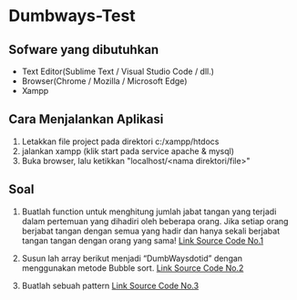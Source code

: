 # Dumbways-Test

## Sofware yang dibutuhkan

- Text Editor(Sublime Text / Visual Studio Code / dll.)
- Browser(Chrome / Mozilla / Microsoft Edge)
- Xampp

## Cara Menjalankan Aplikasi

1. Letakkan file project pada direktori c:/xampp/htdocs
2. jalankan xampp (klik start pada service apache & mysql)
3. Buka browser, lalu ketikkan "localhost/<nama direktori/file>"

## Soal

1. Buatlah function untuk menghitung jumlah jabat tangan yang terjadi dalam pertemuan yang dihadiri oleh beberapa orang. Jika setiap orang berjabat tangan dengan semua yang hadir dan hanya sekali berjabat tangan tangan dengan orang yang sama! [Link Source Code No.1](https://www.onlinegdb.com/HkVQJ-uUO)

2. Susun lah array berikut menjadi “DumbWaysdotid” dengan menggunakan metode Bubble sort. [Link Source Code No.2](https://onlinegdb.com/HJN7N7_I_)

3. Buatlah sebuah pattern [Link Source Code No.3]()